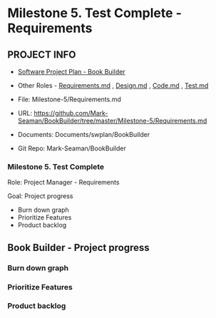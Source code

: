 # Milestone 5. Test Complete - Requirements


## PROJECT INFO

* [Software Project Plan - Book Builder](../Index.md)

* Other Roles - [Requirements.md](Requirements.md)
, [Design.md](Design.md)
, [Code.md](Code.md)
, [Test.md](Test.md)



* File: Milestone-5/Requirements.md

* URL: https://github.com/Mark-Seaman/BookBuilder/tree/master/Milestone-5/Requirements.md

* Documents: Documents/swplan/BookBuilder

* Git Repo: Mark-Seaman/BookBuilder




### Milestone 5. Test Complete



Role: Project Manager - Requirements

Goal: Project progress

* Burn down graph
* Prioritize Features
* Product backlog



## Book Builder - Project progress



### Burn down graph


### Prioritize Features


### Product backlog
